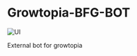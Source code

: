 # Growtopia-BFG-BOT
![UI](https://user-images.githubusercontent.com/89824842/189059452-1a02c028-6abc-465c-bf9e-4e0960c94d4b.Png)


External bot for growtopia
